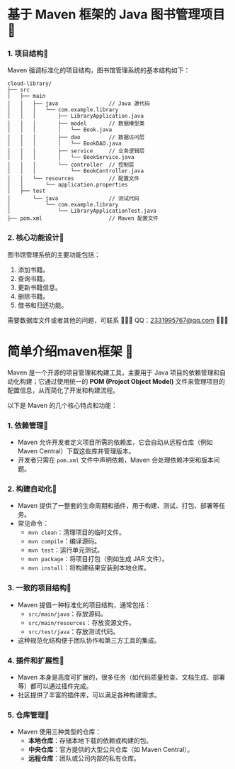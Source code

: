 # 基于 Maven 框架的  Java  图书管理项目📌

### 1. **项目结构**🎈

Maven 强调标准化的项目结构，图书馆管理系统的基本结构如下：

```
cloud-library/
├── src
│   ├── main
│   │   ├── java                // Java 源代码
│   │   │   └── com.example.library
│   │   │       ├── LibraryApplication.java
│   │   │       ├── model       // 数据模型类
│   │   │       │   └── Book.java
│   │   │       ├── dao         // 数据访问层
│   │   │       │   └── BookDAO.java
│   │   │       ├── service     // 业务逻辑层
│   │   │       │   └── BookService.java
│   │   │       └── controller  // 控制层
│   │   │           └── BookController.java
│   │   └── resources           // 配置文件
│   │       └── application.properties
│   ├── test
│       └── java                // 测试代码
│           └── com.example.library
│               └── LibraryApplicationTest.java
├── pom.xml                     // Maven 配置文件
```

### 2. **核心功能设计**🎈

图书馆管理系统的主要功能包括：

1. 添加书籍。
2. 查询书籍。
3. 更新书籍信息。
4. 删除书籍。
5. 借书和归还功能。


需要数据库文件或者其他的问题，可联系 👛👛👛 QQ：2331995767@qq.com 👛👛👛

# 简单介绍maven框架 🎯

Maven 是一个开源的项目管理和构建工具，主要用于 Java 项目的依赖管理和自动化构建；它通过使用统一的 **POM (Project Object Model)** 文件来管理项目的配置信息，从而简化了开发和构建流程。

以下是 Maven 的几个核心特点和功能：

### 1. **依赖管理**🎈

- Maven 允许开发者定义项目所需的依赖库，它会自动从远程仓库（例如 Maven Central）下载这些库并管理版本。
- 开发者只需在 `pom.xml` 文件中声明依赖，Maven 会处理依赖冲突和版本问题。

### 2. **构建自动化**🎈

- Maven 提供了一整套的生命周期和插件，用于构建、测试、打包、部署等任务。
- 常见命令：
  - `mvn clean`：清理项目的临时文件。
  - `mvn compile`：编译源码。
  - `mvn test`：运行单元测试。
  - `mvn package`：将项目打包（例如生成 JAR 文件）。
  - `mvn install`：将构建结果安装到本地仓库。

### 3. **一致的项目结构**🎈

- Maven 提倡一种标准化的项目结构，通常包括：
  - `src/main/java`：存放源码。
  - `src/main/resources`：存放资源文件。
  - `src/test/java`：存放测试代码。
- 这种规范化结构便于团队协作和第三方工具的集成。

### 4. **插件和扩展性**🎈

- Maven 本身是高度可扩展的，很多任务（如代码质量检查、文档生成、部署等）都可以通过插件完成。
- 社区提供了丰富的插件库，可以满足各种构建需求。

### 5. **仓库管理**🎈

- Maven 使用三种类型的仓库：
  - **本地仓库**：存储本地下载的依赖或构建的包。
  - **中央仓库**：官方提供的大型公共仓库（如 Maven Central）。
  - **远程仓库**：团队或公司内部的私有仓库。

